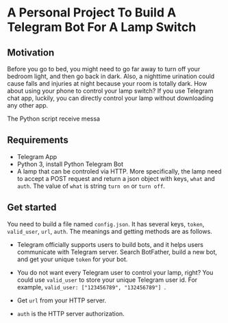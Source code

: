 # A Personal Project To Build A Telegram Bot For A Lamp Switch

## Motivation

Before you go to bed, you might need to go far away to turn off your bedroom light, and then go back in dark. Also, a nighttime urination could cause falls and injuries at night because your room is totally dark. How about using your phone to control your lamp switch? If you use Telegram chat app, luckily, you can directly control your lamp without downloading any other app.

The Python script receive messa

## Requirements

* Telegram App
* Python 3, install Python Telegram Bot
* A lamp that can be controled via HTTP. More specifically, the lamp need to accept a POST request and return a json object with keys, `what` and `auth`. The value of `what` is string `turn on` or `turn off`. 

## Get started

You need to build a file named `config.json`. It has several keys, `token`, `valid_user`, `url`, `auth`. The meanings and getting methods are as follows.

* Telegram officially supports users to build bots, and it helps users communicate with Telegram server. Search BotFather, build a new bot, and get your unique `token` for your bot.

* You do not want every Telegram user to control your lamp, right? You could use `valid_user` to store your unique Telegram user id. For example, `valid_user: ["123456789", "132456789"] `.

* Get `url` from your HTTP server.

* `auth` is the HTTP server authorization.
